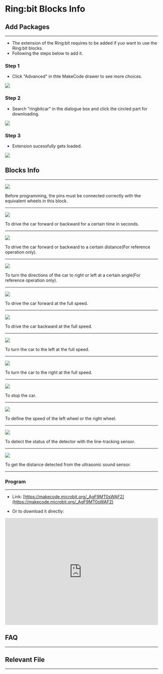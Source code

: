 # Ring:bit Blocks Info

## Add Packages ##
---
- The extension of the Ring:bit requires to be added if yuo want to use the Ring:bit blocks. 
- Following the steps below to add it. 

### Step 1 ###

- Click "Advanced" in thte MakeCode drawer to see more choices. 

![](./images/Ringbit-extension-01.png)

### Step 2 ###

- Search "ringbitcar" in the dialogue box and click the circled part for downloading. 

![](./images/Ringbit-extension-02.png)

### Step 3  ###

- Extension sucessfully gets loaded. 

![](./images/Ringbit-extension-03.png)


## Blocks Info ##
---

![](./images/Ringbit-extension-04.png)

Before programming, the pins must be connected correctly with the equivalent wheels in this block. 

---
![](./images/Ringbit-extension-05.png)

To drive the car forward or backward for a certain time in seconds. 

---
![](./images/Ringbit-extension-06.png)

To drive the car forward or backward to a certain distance(For reference operation only).

---
![](./images/Ringbit-extension-07.png)

To turn the directions of the car to right or left at a certain angle(For reference operation only). 

---
![](./images/Ringbit-extension-08.png)

To drive the car forward at the full speed. 

---
![](./images/Ringbit-extension-09.png)

To drive the car backward at the full speed. 

---
![](./images/Ringbit-extension-10.png)

To turn the car to the left at the full speed. 

---
![](./images/Ringbit-extension-11.png)

 To turn the car to the right at the full speed. 

---
![](./images/Ringbit-extension-12.png)

To stop the car. 

---
![](./images/Ringbit-extension-13.png)

To define the speed of the left wheel or the right wheel. 

---
![](./images/Ringbit-extension-14.png)

To detect the status of the detector with the line-tracking sensor. 

---
![](./images/Ringbit-extension-15.png)

To get the distance detected from the ultrasonic sound sensor. 


---

### Program
---
- Link: [https://makecode.microbit.org/_AgF9MT0sWAF2](https://makecode.microbit.org/_AgF9MT0sWAF2)

- Or to download it directly:

<div style="position:relative;height:0;padding-bottom:70%;overflow:hidden;"><iframe style="position:absolute;top:0;left:0;width:100%;height:100%;" src="https://makecode.microbit.org/#pub:_AgF9MT0sWAF2" frameborder="0" sandbox="allow-popups allow-forms allow-scripts allow-same-origin"></iframe></div>  


## FAQ
---

## Relevant File
---
